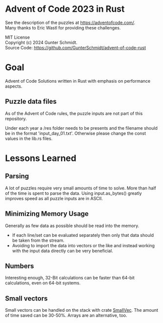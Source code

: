# Advent of Code 2023 in Rust

See the description of the puzzles at <https://adventofcode.com/>.\
Many thanks to Eric Wastl for providing these challenges.

MIT License\
Copyright (c) 2024 Gunter Schmidt.\
Source Code: <https://github.com/GunterSchmidt/advent-of-code-rust>

# Goal
Advent of Code Solutions written in Rust with emphasis on performance aspects.

## Puzzle data files
As of the Advent of Code rules, the puzzle inputs are not part of this repository.

Under each year a /res folder needs to be presents and the filename should be 
in the format 'input_day_01.txt'. 
Otherwise please change the const values in the lib.rs files.

# Lessons Learned

## Parsing
A lot of puzzles require very small amounts of time to solve. More than half of the time is spent
to parse the data. Using input.as_bytes() greatly improves speed as all puzzle inputs are in ASCII.


## Minimizing Memory Usage
Generally as few data as possible should be read into the memory.
* If each line/set can be evaluated separately then only that data should be taken from the stream.
* Avoiding to import the data into vectors or the like and instead working with the input data directly can be very beneficial.

## Numbers

Interesting enough, 32-Bit calculations can be faster than 64-bit calculations, even on 64-bit systems.

## Small vectors
Small vectors can be handled on the stack with crate [SmallVec](https://docs.rs/smallvec/latest/smallvec/).
The amount of time saved can be 30-50%. Arrays are an alternative, too.

